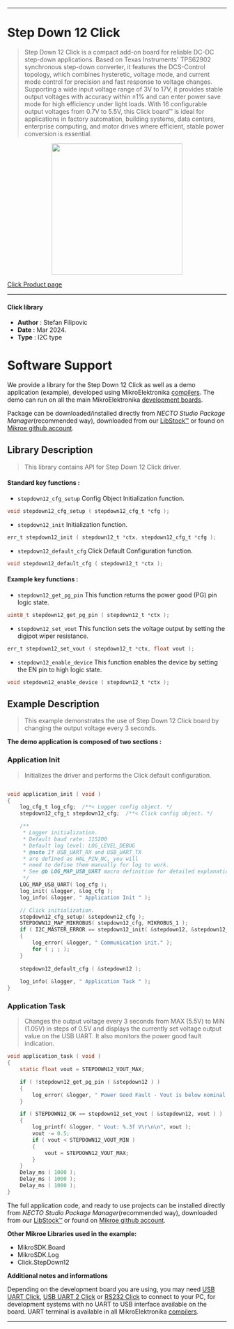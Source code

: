 
---
# Step Down 12 Click

> Step Down 12 Click is a compact add-on board for reliable DC-DC step-down applications. Based on Texas Instruments' TPS62902 synchronous step-down converter, it features the DCS-Control topology, which combines hysteretic, voltage mode, and current mode control for precision and fast response to voltage changes. Supporting a wide input voltage range of 3V to 17V, it provides stable output voltages with accuracy within ±1% and can enter power save mode for high efficiency under light loads. With 16 configurable output voltages from 0.7V to 5.5V, this Click board™ is ideal for applications in factory automation, building systems, data centers, enterprise computing, and motor drives where efficient, stable power conversion is essential.

<p align="center">
  <img src="https://download.mikroe.com/images/click_for_ide/stepdown12_click.png" height=300px>
</p>

[Click Product page](https://www.mikroe.com/step-down-12-click)

---


#### Click library

- **Author**        : Stefan Filipovic
- **Date**          : Mar 2024.
- **Type**          : I2C type


# Software Support

We provide a library for the Step Down 12 Click
as well as a demo application (example), developed using MikroElektronika
[compilers](https://www.mikroe.com/necto-studio).
The demo can run on all the main MikroElektronika [development boards](https://www.mikroe.com/development-boards).

Package can be downloaded/installed directly from *NECTO Studio Package Manager*(recommended way), downloaded from our [LibStock&trade;](https://libstock.mikroe.com) or found on [Mikroe github account](https://github.com/MikroElektronika/mikrosdk_click_v2/tree/master/clicks).

## Library Description

> This library contains API for Step Down 12 Click driver.

#### Standard key functions :

- `stepdown12_cfg_setup` Config Object Initialization function.
```c
void stepdown12_cfg_setup ( stepdown12_cfg_t *cfg );
```

- `stepdown12_init` Initialization function.
```c
err_t stepdown12_init ( stepdown12_t *ctx, stepdown12_cfg_t *cfg );
```

- `stepdown12_default_cfg` Click Default Configuration function.
```c
void stepdown12_default_cfg ( stepdown12_t *ctx );
```

#### Example key functions :

- `stepdown12_get_pg_pin` This function returns the power good (PG) pin logic state.
```c
uint8_t stepdown12_get_pg_pin ( stepdown12_t *ctx );
```

- `stepdown12_set_vout` This function sets the voltage output by setting the digipot wiper resistance.
```c
err_t stepdown12_set_vout ( stepdown12_t *ctx, float vout );
```

- `stepdown12_enable_device` This function enables the device by setting the EN pin to high logic state.
```c
void stepdown12_enable_device ( stepdown12_t *ctx );
```

## Example Description

> This example demonstrates the use of Step Down 12 Click board by changing the output voltage every 3 seconds.

**The demo application is composed of two sections :**

### Application Init

> Initializes the driver and performs the Click default configuration.

```c

void application_init ( void )
{
    log_cfg_t log_cfg;  /**< Logger config object. */
    stepdown12_cfg_t stepdown12_cfg;  /**< Click config object. */

    /** 
     * Logger initialization.
     * Default baud rate: 115200
     * Default log level: LOG_LEVEL_DEBUG
     * @note If USB_UART_RX and USB_UART_TX 
     * are defined as HAL_PIN_NC, you will 
     * need to define them manually for log to work. 
     * See @b LOG_MAP_USB_UART macro definition for detailed explanation.
     */
    LOG_MAP_USB_UART( log_cfg );
    log_init( &logger, &log_cfg );
    log_info( &logger, " Application Init " );

    // Click initialization.
    stepdown12_cfg_setup( &stepdown12_cfg );
    STEPDOWN12_MAP_MIKROBUS( stepdown12_cfg, MIKROBUS_1 );
    if ( I2C_MASTER_ERROR == stepdown12_init( &stepdown12, &stepdown12_cfg ) ) 
    {
        log_error( &logger, " Communication init." );
        for ( ; ; );
    }
    
    stepdown12_default_cfg ( &stepdown12 );
    
    log_info( &logger, " Application Task " );
}

```

### Application Task

> Changes the output voltage every 3 seconds from MAX (5.5V) to MIN (1.05V) in steps of 0.5V
and displays the currently set voltage output value on the USB UART. It also monitors
the power good fault indication.

```c
void application_task ( void )
{
    static float vout = STEPDOWN12_VOUT_MAX;

    if ( !stepdown12_get_pg_pin ( &stepdown12 ) )
    {
        log_error( &logger, " Power Good Fault - Vout is below nominal regulation\r\n" );
    }

    if ( STEPDOWN12_OK == stepdown12_set_vout ( &stepdown12, vout ) )
    {
        log_printf( &logger, " Vout: %.3f V\r\n\n", vout );
        vout -= 0.5;
        if ( vout < STEPDOWN12_VOUT_MIN )
        {
            vout = STEPDOWN12_VOUT_MAX;
        }
    }
    Delay_ms ( 1000 );
    Delay_ms ( 1000 );
    Delay_ms ( 1000 );
}
```

The full application code, and ready to use projects can be installed directly from *NECTO Studio Package Manager*(recommended way), downloaded from our [LibStock&trade;](https://libstock.mikroe.com) or found on [Mikroe github account](https://github.com/MikroElektronika/mikrosdk_click_v2/tree/master/clicks).

**Other Mikroe Libraries used in the example:**

- MikroSDK.Board
- MikroSDK.Log
- Click.StepDown12

**Additional notes and informations**

Depending on the development board you are using, you may need
[USB UART Click](https://www.mikroe.com/usb-uart-click),
[USB UART 2 Click](https://www.mikroe.com/usb-uart-2-click) or
[RS232 Click](https://www.mikroe.com/rs232-click) to connect to your PC, for
development systems with no UART to USB interface available on the board. UART
terminal is available in all MikroElektronika
[compilers](https://shop.mikroe.com/compilers).

---
